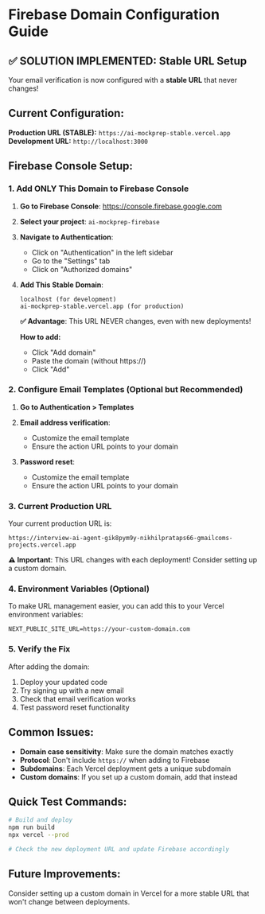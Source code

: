 # Firebase Domain Configuration Guide

## ✅ SOLUTION IMPLEMENTED: Stable URL Setup

Your email verification is now configured with a **stable URL** that never changes!

## Current Configuration:

**Production URL (STABLE):** `https://ai-mockprep-stable.vercel.app`
**Development URL:** `http://localhost:3000`

## Firebase Console Setup:

### 1. Add ONLY This Domain to Firebase Console

1. **Go to Firebase Console**: https://console.firebase.google.com
2. **Select your project**: `ai-mockprep-firebase`
3. **Navigate to Authentication**:

   - Click on "Authentication" in the left sidebar
   - Go to the "Settings" tab
   - Click on "Authorized domains"

4. **Add This Stable Domain**:

   ```
   localhost (for development)
   ai-mockprep-stable.vercel.app (for production)
   ```

   **✅ Advantage**: This URL NEVER changes, even with new deployments!

   **How to add:**

   - Click "Add domain"
   - Paste the domain (without https://)
   - Click "Add"

### 2. Configure Email Templates (Optional but Recommended)

1. **Go to Authentication > Templates**
2. **Email address verification**:

   - Customize the email template
   - Ensure the action URL points to your domain

3. **Password reset**:
   - Customize the email template
   - Ensure the action URL points to your domain

### 3. Current Production URL

Your current production URL is:

```
https://interview-ai-agent-gik8pym9y-nikhilprataps66-gmailcoms-projects.vercel.app
```

**⚠️ Important**: This URL changes with each deployment! Consider setting up a custom domain.

### 4. Environment Variables (Optional)

To make URL management easier, you can add this to your Vercel environment variables:

```
NEXT_PUBLIC_SITE_URL=https://your-custom-domain.com
```

### 5. Verify the Fix

After adding the domain:

1. Deploy your updated code
2. Try signing up with a new email
3. Check that email verification works
4. Test password reset functionality

## Common Issues:

- **Domain case sensitivity**: Make sure the domain matches exactly
- **Protocol**: Don't include `https://` when adding to Firebase
- **Subdomains**: Each Vercel deployment gets a unique subdomain
- **Custom domains**: If you set up a custom domain, add that instead

## Quick Test Commands:

```bash
# Build and deploy
npm run build
npx vercel --prod

# Check the new deployment URL and update Firebase accordingly
```

## Future Improvements:

Consider setting up a custom domain in Vercel for a more stable URL that won't change between deployments.

